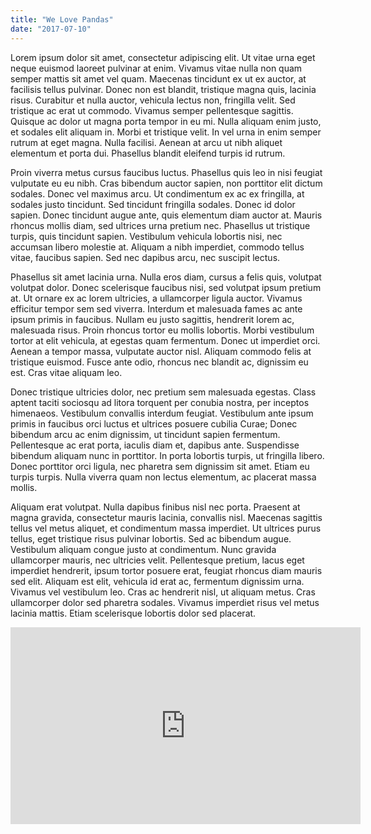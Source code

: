 ```yaml
---
title: "We Love Pandas"
date: "2017-07-10"
---
```

Lorem ipsum dolor sit amet, consectetur adipiscing elit. Ut vitae urna eget neque euismod laoreet pulvinar at enim. Vivamus vitae nulla non quam semper mattis sit amet vel quam. Maecenas tincidunt ex ut ex auctor, at facilisis tellus pulvinar. Donec non est blandit, tristique magna quis, lacinia risus. Curabitur et nulla auctor, vehicula lectus non, fringilla velit. Sed tristique ac erat ut commodo. Vivamus semper pellentesque sagittis. Quisque ac dolor ut magna porta tempor in eu mi. Nulla aliquam enim justo, et sodales elit aliquam in. Morbi et tristique velit. In vel urna in enim semper rutrum at eget magna. Nulla facilisi. Aenean at arcu ut nibh aliquet elementum et porta dui. Phasellus blandit eleifend turpis id rutrum.

Proin viverra metus cursus faucibus luctus. Phasellus quis leo in nisi feugiat vulputate eu eu nibh. Cras bibendum auctor sapien, non porttitor elit dictum sodales. Donec vel maximus arcu. Ut condimentum ex ac ex fringilla, at sodales justo tincidunt. Sed tincidunt fringilla sodales. Donec id dolor sapien. Donec tincidunt augue ante, quis elementum diam auctor at. Mauris rhoncus mollis diam, sed ultrices urna pretium nec. Phasellus ut tristique turpis, quis tincidunt sapien. Vestibulum vehicula lobortis nisi, nec accumsan libero molestie at. Aliquam a nibh imperdiet, commodo tellus vitae, faucibus sapien. Sed nec dapibus arcu, nec suscipit lectus.

Phasellus sit amet lacinia urna. Nulla eros diam, cursus a felis quis, volutpat volutpat dolor. Donec scelerisque faucibus nisi, sed volutpat ipsum pretium at. Ut ornare ex ac lorem ultricies, a ullamcorper ligula auctor. Vivamus efficitur tempor sem sed viverra. Interdum et malesuada fames ac ante ipsum primis in faucibus. Nullam eu justo sagittis, hendrerit lorem ac, malesuada risus. Proin rhoncus tortor eu mollis lobortis. Morbi vestibulum tortor at elit vehicula, at egestas quam fermentum. Donec ut imperdiet orci. Aenean a tempor massa, vulputate auctor nisl. Aliquam commodo felis at tristique euismod. Fusce ante odio, rhoncus nec blandit ac, dignissim eu est. Cras vitae aliquam leo.

Donec tristique ultricies dolor, nec pretium sem malesuada egestas. Class aptent taciti sociosqu ad litora torquent per conubia nostra, per inceptos himenaeos. Vestibulum convallis interdum feugiat. Vestibulum ante ipsum primis in faucibus orci luctus et ultrices posuere cubilia Curae; Donec bibendum arcu ac enim dignissim, ut tincidunt sapien fermentum. Pellentesque ac erat porta, iaculis diam et, dapibus ante. Suspendisse bibendum aliquam nunc in porttitor. In porta lobortis turpis, ut fringilla libero. Donec porttitor orci ligula, nec pharetra sem dignissim sit amet. Etiam eu turpis turpis. Nulla viverra quam non lectus elementum, ac placerat massa mollis.

Aliquam erat volutpat. Nulla dapibus finibus nisl nec porta. Praesent at magna gravida, consectetur mauris lacinia, convallis nisl. Maecenas sagittis tellus vel metus aliquet, et condimentum massa imperdiet. Ut ultrices purus tellus, eget tristique risus pulvinar lobortis. Sed ac bibendum augue. Vestibulum aliquam congue justo at condimentum. Nunc gravida ullamcorper mauris, nec ultricies velit. Pellentesque pretium, lacus eget imperdiet hendrerit, ipsum tortor posuere erat, feugiat rhoncus diam mauris sed elit. Aliquam est elit, vehicula id erat ac, fermentum dignissim urna. Vivamus vel vestibulum leo. Cras ac hendrerit nisl, ut aliquam metus. Cras ullamcorper dolor sed pharetra sodales. Vivamus imperdiet risus vel metus lacinia mattis. Etiam scelerisque lobortis dolor sed placerat.
<iframe width="560" height="315" src="https://www.youtube.com/embed/4n0xNbfJLR8" frameborder="0" allowfullscreen></iframe>